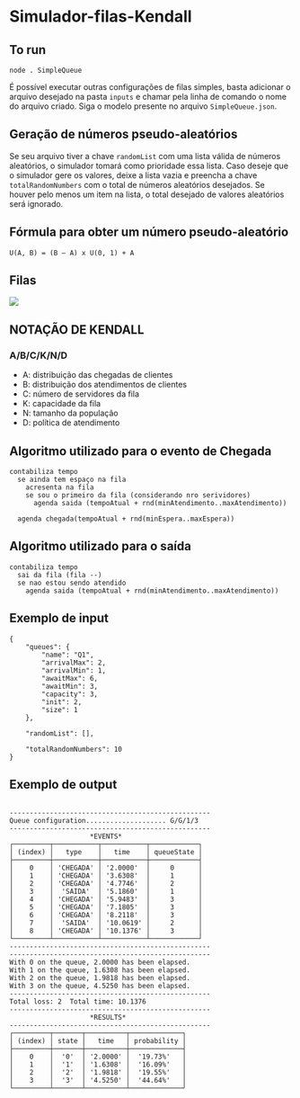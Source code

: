 # Simulador-filas-Kendall

## To run
``` node . SimpleQueue ```

É possível executar outras configurações de filas simples, basta adicionar o arquivo desejado na pasta ```inputs``` e chamar pela linha de comando o nome do arquivo criado. Siga o modelo presente no arquivo ```SimpleQueue.json```.

## Geração de números pseudo-aleatórios

Se seu arquivo tiver a chave ```randomList``` com uma lista válida de números aleatórios, o simulador tomará como prioridade essa lista. Caso deseje que o simulador gere os valores, deixe a lista vazia e preencha a chave ```totalRandomNumbers``` com o total de números aleatórios desejados. Se houver pelo menos um item na lista, o total desejado de valores aleatórios será ignorado.

## Fórmula para obter um número pseudo-aleatório
```U(A, B) = (B – A) x U(0, 1) + A ```

## Filas
![](https://github.com/mrRodrigo/Simulador-filas-Kendall/blob/master/asset/download.png)

## NOTAÇÃO DE KENDALL

### A/B/C/K/N/D
 - A: distribuição das chegadas de clientes
 - B: distribuição dos atendimentos de clientes
 - C: número de servidores da fila
 - K: capacidade da fila
 - N: tamanho da população
 - D: política de atendimento


## Algoritmo utilizado para o evento de Chegada 

```
contabiliza tempo
  se ainda tem espaço na fila
    acresenta na fila
    se sou o primeiro da fila (considerando nro serividores)
      agenda saida (tempoAtual + rnd(minAtendimento..maxAtendimento))

  agenda chegada(tempoAtual + rnd(minEspera..maxEspera))
```

## Algoritmo utilizado para o saída
```
contabiliza tempo
  sai da fila (fila --)
  se nao estou sendo atendido
    agenda saida (tempoAtual + rnd(minAtendimento..maxAtendimento))
```

## Exemplo de input

``` 
{
    "queues": {
        "name": "Q1",
        "arrivalMax": 2,
        "arrivalMin": 1,
        "awaitMax": 6,
        "awaitMin": 3,
        "capacity": 3,
        "init": 2,
        "size": 1
    },

    "randomList": [],

    "totalRandomNumbers": 10
}

```
## Exemplo de output


```

--------------------------------------------------
Queue configuration.................... G/G/1/3   
--------------------------------------------------
                    *EVENTS*
┌─────────┬───────────┬───────────┬────────────┐  
│ (index) │   type    │   time    │ queueState │  
├─────────┼───────────┼───────────┼────────────┤  
│    0    │ 'CHEGADA' │ '2.0000'  │     0      │  
│    1    │ 'CHEGADA' │ '3.6308'  │     1      │  
│    2    │ 'CHEGADA' │ '4.7746'  │     2      │  
│    3    │  'SAIDA'  │ '5.1860'  │     1      │  
│    4    │ 'CHEGADA' │ '5.9483'  │     3      │  
│    5    │ 'CHEGADA' │ '7.1805'  │     3      │  
│    6    │ 'CHEGADA' │ '8.2118'  │     3      │  
│    7    │  'SAIDA'  │ '10.0619' │     2      │  
│    8    │ 'CHEGADA' │ '10.1376' │     3      │  
└─────────┴───────────┴───────────┴────────────┘  
--------------------------------------------------
--------------------------------------------------
With 0 on the queue, 2.0000 has been elapsed.     
With 1 on the queue, 1.6308 has been elapsed.     
With 2 on the queue, 1.9818 has been elapsed.     
With 3 on the queue, 4.5250 has been elapsed.     
--------------------------------------------------
Total loss: 2  Total time: 10.1376
--------------------------------------------------
                    *RESULTS*                     
--------------------------------------------------
┌─────────┬───────┬──────────┬─────────────┐      
│ (index) │ state │   time   │ probability │      
├─────────┼───────┼──────────┼─────────────┤      
│    0    │  '0'  │ '2.0000' │  '19.73%'   │      
│    1    │  '1'  │ '1.6308' │  '16.09%'   │      
│    2    │  '2'  │ '1.9818' │  '19.55%'   │      
│    3    │  '3'  │ '4.5250' │  '44.64%'   │      
└─────────┴───────┴──────────┴─────────────┘     

```

